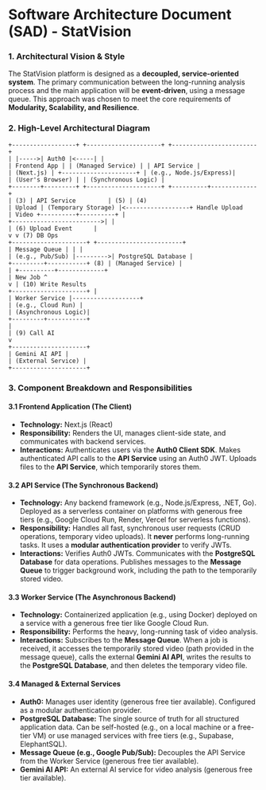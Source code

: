 # Software Architecture Document (SAD) - StatVision

### 1. Architectural Vision & Style
The StatVision platform is designed as a **decoupled, service-oriented system**. The primary communication between the long-running analysis process and the main application will be **event-driven**, using a message queue. This approach was chosen to meet the core requirements of **Modularity, Scalability, and Resilience**.

### 2. High-Level Architectural Diagram
```
+------------------+ +---------------------+ +------------------------+
| |----->| Auth0 |<-----| |
| Frontend App | | (Managed Service) | | API Service |
| (Next.js) | +---------------------+ | (e.g., Node.js/Express)| 
| (User's Browser) | | (Synchronous Logic) |
+--------+---------+ +---------------------+ +----------+-------------+
| (3) | API Service         | (5) | (4)
| Upload | (Temporary Storage) |<------------------+ Handle Upload
| Video +----------+----------+ |
+------------------------->| |
| (6) Upload Event      |
v v (7) DB Ops
+---------------------+ +------------------------+
| Message Queue | | |
| (e.g., Pub/Sub) |--------->| PostgreSQL Database |
+---------+-----------+ (8) | (Managed Service) |
| +----------+-------------+
| New Job ^
v | (10) Write Results
+---------------------+ |
| Worker Service |-------------------+
| (e.g., Cloud Run) |
| (Asynchronous Logic)|
+---------+-----------+
|
| (9) Call AI
v
+---------------------+
| Gemini AI API |
| (External Service) |
+---------------------+
```
### 3. Component Breakdown and Responsibilities

#### 3.1 Frontend Application (The Client)
*   **Technology:** Next.js (React)
*   **Responsibility:** Renders the UI, manages client-side state, and communicates with backend services.
*   **Interactions:** Authenticates users via the **Auth0 Client SDK**. Makes authenticated API calls to the **API Service** using an Auth0 JWT. Uploads files to the **API Service**, which temporarily stores them.

#### 3.2 API Service (The Synchronous Backend)
*   **Technology:** Any backend framework (e.g., Node.js/Express, .NET, Go). Deployed as a serverless container on platforms with generous free tiers (e.g., Google Cloud Run, Render, Vercel for serverless functions).
*   **Responsibility:** Handles all fast, synchronous user requests (CRUD operations, temporary video uploads). It **never** performs long-running tasks. It uses a **modular authentication provider** to verify JWTs.
*   **Interactions:** Verifies Auth0 JWTs. Communicates with the **PostgreSQL Database** for data operations. Publishes messages to the **Message Queue** to trigger background work, including the path to the temporarily stored video.

#### 3.3 Worker Service (The Asynchronous Backend)
*   **Technology:** Containerized application (e.g., using Docker) deployed on a service with a generous free tier like Google Cloud Run.
*   **Responsibility:** Performs the heavy, long-running task of video analysis.
*   **Interactions:** Subscribes to the **Message Queue**. When a job is received, it accesses the temporarily stored video (path provided in the message queue), calls the external **Gemini AI API**, writes the results to the **PostgreSQL Database**, and then deletes the temporary video file.

#### 3.4 Managed & External Services
*   **Auth0:** Manages user identity (generous free tier available). Configured as a modular authentication provider.
*   **PostgreSQL Database:** The single source of truth for all structured application data. Can be self-hosted (e.g., on a local machine or a free-tier VM) or use managed services with free tiers (e.g., Supabase, ElephantSQL).
*   **Message Queue (e.g., Google Pub/Sub):** Decouples the API Service from the Worker Service (generous free tier available).
*   **Gemini AI API:** An external AI service for video analysis (generous free tier available).